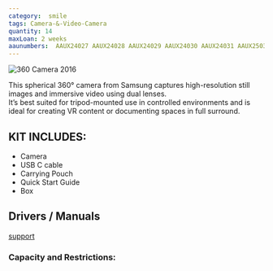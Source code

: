 ```yaml
---
category:  smile
tags: Camera-&-Video-Camera
quantity: 14
maxLoan: 2 weeks
aaunumbers:  AAUX24027 AAUX24028 AAUX24029 AAUX24030 AAUX24031 AAUX25033 AAUX25034 AAUX25035 AAUX25036 AAUX25037 AAUCPH0649 AAUCPH0650 AAUCPH0651 AAUCPH0652
---
```

![360 Camera 2016](https://media.gadgetsin.com/2017/03/samsung_gear_360_2017_mini_camera_1.jpg)

This spherical 360° camera from Samsung captures high-resolution still images and immersive video using dual lenses.<br>It’s best suited for tripod-mounted use in controlled environments and is ideal for creating VR content or documenting spaces in full surround.
## KIT INCLUDES:
-  Camera 
-  USB C cable 
-  Carrying Pouch 
-  Quick Start Guide 
-  Box

## Drivers / Manuals
[support](https://www.samsung.com/dk/support/model/SM-R210NZWANEE/)



### Capacity and Restrictions:
